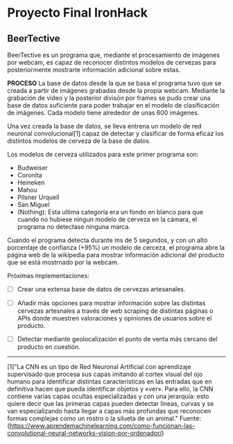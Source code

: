 # Proyecto Final IronHack 
## BeerTective

BeerTective es un programa que, mediante el procesamiento de imágenes por webcam, es capaz de reconocer distintos modelos de cervezas para posteriormente mostrarte información adicional sobre estas. 

**PROCESO**
La base de datos desde la que se basa el programa tuvo que se creada a partir de imágenes grabadas desde la propia webcam.
Mediante la grabación de video y la posterior divisón por frames se pudo crear una base de datos suficiente para poder trabajar en el modelo de clasificación de imágenes. Cada modelo tiene alrededor de unas 600 imágenes.

Una vez creada la base de datos, se lleva entrena un modelo de red neuronal convolucional[1] capaz de detectar y clasificar de forma eficaz los distintos modelos de cerveza de la base de datos.

Los modelos de cerveza utilizados para este primer programa son:
- Budweiser
- Coronita
- Heineken
- Mahou
- Pilsner Urquell
- San Miguel
- (Nothing): Esta ultima categoría era un fondo en blanco para que cuando no hubiese ningun modelo de cerveza en la cámara, el programa no detectase ninguna marca.

Cuando el programa detecta durante ms de 5 segundos, y con un alto porcentaje de confianza (+95%) un modelo de cerceza, el programa abre la página web de la wikipedia para mostrar información adicional del producto que se está mostrnado por la webcam.

Próximas implementaciones:

- [ ] Crear una extensa base de datos de cervezas artesanales.
- [ ] Añadir más opciones para mostrar información sobre las distintas cervezas artesnales a través de web scraping de distintas páginas o APIs donde muestren valoraciones y opiniones de usuarios sobre el producto.
- [ ] Detectar mediante geolocalización el punto de venta más cercano del producto en cuestión.



---------------------------------------------------------


[1]"La CNN es un tipo de Red Neuronal Artificial con aprendizaje supervisado que procesa sus capas imitando al cortex visual del ojo humano para identificar distintas características en las entradas que en definitiva hacen que pueda identificar objetos y «ver». Para ello, la CNN contiene varias capas ocultas especializadas y con una jerarquía: esto quiere decir que las primeras capas pueden detectar lineas, curvas y se van especializando hasta llegar a capas más profundas que reconocen formas complejas como un rostro o la silueta de un animal." Fuente: (https://www.aprendemachinelearning.com/como-funcionan-las-convolutional-neural-networks-vision-por-ordenador/)

